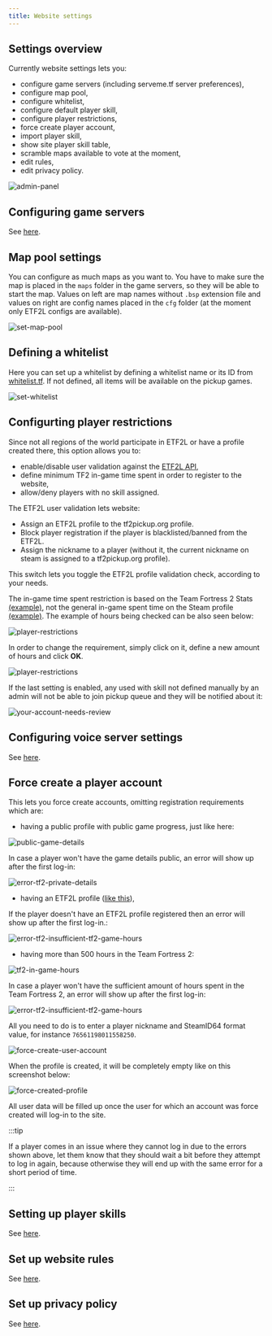 ```yaml
---
title: Website settings
---
```


## Settings overview

Currently website settings lets you:

- configure game servers (including serveme.tf server preferences),
- configure map pool,
- configure whitelist,
- configure default player skill,
- configure player restrictions,
- force create player account,
- import player skill,
- show site player skill table,
- scramble maps available to vote at the moment,
- edit rules,
- edit privacy policy.

![admin-panel](/img/content/admin-panel.png)

## Configuring game servers

See [here](/docs/final-touches#adding-game-servers-to-the-website).

## Map pool settings

You can configure as much maps as you want to. You have to make sure the map is placed in the `maps` folder in the game servers, so they will be able to start the map. Values on left are map names without `.bsp` extension file and values on right are config names placed in the `cfg` folder (at the moment only ETF2L configs are available).

![set-map-pool](/img/content/set-map-pool.png)

## Defining a whitelist

Here you can set up a whitelist by defining a whitelist name or its ID from [whitelist.tf](https://whitelist.tf). If not defined, all items will be available on the pickup games.

![set-whitelist](/img/content/set-whitelist.png)

## Configurting player restrictions

Since not all regions of the world participate in ETF2L or have a profile created there, this option allows you to:

- enable/disable user validation against the [ETF2L API](https://api.etf2l.org),
- define minimum TF2 in-game time spent in order to register to the website,
- allow/deny players with no skill assigned.

The ETF2L user validation lets website:

- Assign an ETF2L profile to the tf2pickup.org profile.
- Block player registration if the player is blacklisted/banned from the ETF2L.
- Assign the nickname to a player (without it, the current nickname on steam is assigned to a tf2pickup.org profile).

This switch lets you toggle the ETF2L profile validation check, according to your needs.

The in-game time spent restriction is based on the Team Fortress 2 Stats [(example)](https://steamcommunity.com/id/cosiepatrzysz/stats/TF2), not the general in-game spent time on the Steam profile [(example)](https://steamcommunity.com/id/cosiepatrzysz). The example of hours being checked can be also seen below:

![player-restrictions](/img/content/tf2-stats-being-checked.png)

In order to change the requirement, simply click on it, define a new amount of hours and click **OK**.

![player-restrictions](/img/content/player-restrictions.png)

If the last setting is enabled, any used with skill not defined manually by an admin will not be able to join pickup queue and they will be notified about it:

![your-account-needs-review](/img/content/your-account-needs-review.png)

## Configuring voice server settings

See [here](/docs/final-touches#set-up-voice-chat-settings).

## Force create a player account

This lets you force create accounts, omitting registration requirements which are:

- having a public profile with public game progress, just like here:

![public-game-details](/img/content/public-game-details.png)

In case a player won't have the game details public, an error will show up after the first log-in:

![error-tf2-private-details](/img/content/error-tf2-private-details.png)

- having an ETF2L profile ([like this](https://etf2l.org/forum/user/48288/)),

If the player doesn't have an ETF2L profile registered then an error will show up after the first log-in.:

![error-tf2-insufficient-tf2-game-hours](/img/content/error-tf2-insufficient-tf2-game-hours.png)

- having more than 500 hours in the Team Fortress 2:

![tf2-in-game-hours](/img/content/tf2-in-game-hours.png)

In case a player won't have the sufficient amount of hours spent in the Team Fortress 2, an error will show up after the first log-in:

![error-tf2-insufficient-tf2-game-hours](/img/content/error-tf2-insufficient-tf2-game-hours.png)

All you need to do is to enter a player nickname and SteamID64 format value, for instance `76561198011558250`.

![force-create-user-account](/img/content/force-create-user-account.png)

When the profile is created, it will be completely empty like on this screenshot below:

![force-created-profile](/img/content/force-created-profile.png)

All user data will be filled up once the user for which an account was force created will log-in to the site.

:::tip

If a player comes in an issue where they cannot log in due to the errors shown above, let them know that they should wait a bit before they attempt to log in again, because otherwise they will end up with the same error for a short period of time.

:::

## Setting up player skills

See [here](/docs/the-most-common-tasks#setting-up-player-skills).

## Set up website rules

See [here](/docs/final-touches#adding-site-rules).

## Set up privacy policy

See [here](/docs/final-touches#reviewing-the-privacy-policy).
